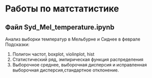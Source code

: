 # Работы по матстатистике
## Файл Syd_Mel_temperature.ipynb
Анализ выборки температур в Мельбурне и Сиднее в феврале
Подсказки: 
  1. Полигон частот, boxplot, violinplot, hist 
  2. Cтатистический ряд, эмпирическая функция распределения
  3. Выборочное среднее, выборочная дисперсия и исправленная выборочная дисперсия,стандартное отклонение.
